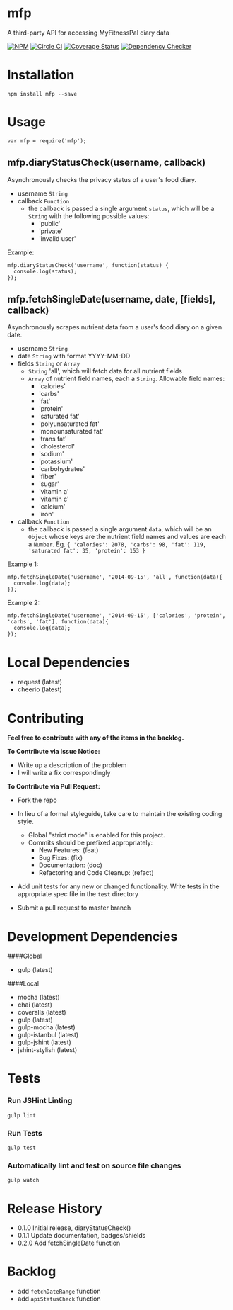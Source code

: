 mfp
==============
A third-party API for accessing MyFitnessPal diary data

[![NPM](http://img.shields.io/npm/v/mfp.svg)](https://www.npmjs.org/package/mfp)
[![Circle CI](https://circleci.com/gh/andrewzey/mfp.svg?style=shield&circle-token=e1f56bff19b1519adb77480cbb13550a0d3028e8)](https://circleci.com/gh/andrewzey/mfp)
[![Coverage Status](http://img.shields.io/coveralls/andrewzey/mfp.svg)](https://coveralls.io/r/andrewzey/mfp?branch=master)
[![Dependency Checker](http://img.shields.io/david/andrewzey/mfp.svg)](https://david-dm.org/andrewzey/mfp)

# Installation

```
npm install mfp --save
```

# Usage

```
var mfp = require('mfp');
```

## mfp.diaryStatusCheck(username, callback)
Asynchronously checks the privacy status of a user's food diary.

- username `String`
- callback `Function`
  - the callback is passed a single argument `status`, which will be a `String`
with the following possible values:
    - 'public'
    - 'private'
    - 'invalid user'

Example:

```
mfp.diaryStatusCheck('username', function(status) {
  console.log(status);
});
```



## mfp.fetchSingleDate(username, date, [fields], callback)
Asynchronously scrapes nutrient data from a user's food diary on a given date.
- username `String`
- date `String` with format YYYY-MM-DD
- fields `String` or `Array`
  - `String` 'all', which will fetch data for all nutrient fields
  - `Array` of nutrient field names, each a `String`. Allowable field names:
    - 'calories'
    -	'carbs'
    - 'fat'
    - 'protein'
    - 'saturated fat'
    - 'polyunsaturated fat'
    - 'monounsaturated fat'
    - 'trans fat'
    - 'cholesterol'
    - 'sodium'
    - 'potassium'
    - 'carbohydrates'
    - 'fiber'
    - 'sugar'
    - 'vitamin a'
    - 'vitamin c'
    - 'calcium'
    - 'iron'
- callback `Function`
  - the callback is passed a single argument `data`, which will be an `Object`
  whose keys are the nutrient field names and values are each a `Number`.
  Eg. `{ 'calories': 2078, 'carbs': 98, 'fat': 119, 'saturated fat': 35, 'protein': 153 }`


Example 1:

```
mfp.fetchSingleDate('username', '2014-09-15', 'all', function(data){
  console.log(data);
});
```

Example 2:

```
mfp.fetchSingleDate('username', '2014-09-15', ['calories', 'protein', 'carbs', 'fat'], function(data){
  console.log(data);
});
```


# Local Dependencies
- request (latest)
- cheerio (latest)


# Contributing

**Feel free to contribute with any of the items in the backlog.**

**To Contribute via Issue Notice:**

- Write up a description of the problem
- I will write a fix correspondingly

**To Contribute via Pull Request:**

- Fork the repo

- In lieu of a formal styleguide, take care to maintain the existing coding style.

  - Global "strict mode" is enabled for this project.
  - Commits should be prefixed appropriately:
    - New Features: (feat)
    - Bug Fixes: (fix)
    - Documentation: (doc)
    - Refactoring and Code Cleanup: (refact)

- Add unit tests for any new or changed functionality. Write tests in the appropriate spec file in the `test` directory

- Submit a pull request to master branch

# Development Dependencies

####Global
- gulp (latest)

####Local
- mocha (latest)
- chai (latest)
- coveralls (latest)
- gulp (latest)
- gulp-mocha (latest)
- gulp-istanbul (latest)
- gulp-jshint (latest)
- jshint-stylish (latest)

# Tests

### Run JSHint Linting
```
gulp lint
```

### Run Tests
```
gulp test
```

### Automatically lint and test on source file changes
```
gulp watch
```

# Release History

* 0.1.0 Initial release, diaryStatusCheck()
* 0.1.1 Update documentation, badges/shields
* 0.2.0 Add fetchSingleDate function

# Backlog
* add `fetchDateRange` function
* add `apiStatusCheck` function
